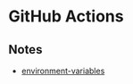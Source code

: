 # GitHub Actions

## Notes

- [environment-variables](https://docs.github.com/en/actions/learn-github-actions/environment-variables)
